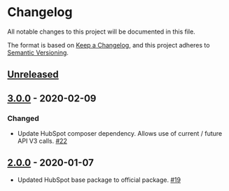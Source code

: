# Changelog
All notable changes to this project will be documented in this file.

The format is based on [Keep a Changelog](https://keepachangelog.com/en/1.0.0/),
and this project adheres to [Semantic Versioning](https://semver.org/spec/v2.0.0.html).

## [Unreleased]

## [3.0.0] - 2020-02-09

### Changed
- Update HubSpot composer dependency. Allows use of current / future API V3 calls. [#22]

## [2.0.0] - 2020-01-07

- Updated HubSpot base package to official package. [#19]



[Unreleased]:https://github.com/rossjcooper/laravel-hubspot/compare/v2.0.0...HEAD
[2.0.0]:https://github.com/rossjcooper/laravel-hubspot/compare/v2.0.0...1.3.0
[3.0.0]:https://github.com/rossjcooper/laravel-hubspot/compare/v3.0.0...2.0.0

[#19]: https://github.com/rossjcooper/laravel-hubspot/pull/19
[#22]: https://github.com/rossjcooper/laravel-hubspot/pull/22